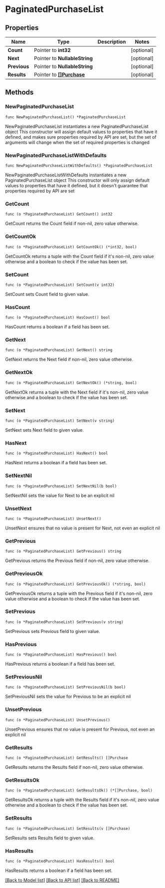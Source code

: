 # PaginatedPurchaseList

## Properties

Name | Type | Description | Notes
------------ | ------------- | ------------- | -------------
**Count** | Pointer to **int32** |  | [optional] 
**Next** | Pointer to **NullableString** |  | [optional] 
**Previous** | Pointer to **NullableString** |  | [optional] 
**Results** | Pointer to [**[]Purchase**](Purchase.md) |  | [optional] 

## Methods

### NewPaginatedPurchaseList

`func NewPaginatedPurchaseList() *PaginatedPurchaseList`

NewPaginatedPurchaseList instantiates a new PaginatedPurchaseList object
This constructor will assign default values to properties that have it defined,
and makes sure properties required by API are set, but the set of arguments
will change when the set of required properties is changed

### NewPaginatedPurchaseListWithDefaults

`func NewPaginatedPurchaseListWithDefaults() *PaginatedPurchaseList`

NewPaginatedPurchaseListWithDefaults instantiates a new PaginatedPurchaseList object
This constructor will only assign default values to properties that have it defined,
but it doesn't guarantee that properties required by API are set

### GetCount

`func (o *PaginatedPurchaseList) GetCount() int32`

GetCount returns the Count field if non-nil, zero value otherwise.

### GetCountOk

`func (o *PaginatedPurchaseList) GetCountOk() (*int32, bool)`

GetCountOk returns a tuple with the Count field if it's non-nil, zero value otherwise
and a boolean to check if the value has been set.

### SetCount

`func (o *PaginatedPurchaseList) SetCount(v int32)`

SetCount sets Count field to given value.

### HasCount

`func (o *PaginatedPurchaseList) HasCount() bool`

HasCount returns a boolean if a field has been set.

### GetNext

`func (o *PaginatedPurchaseList) GetNext() string`

GetNext returns the Next field if non-nil, zero value otherwise.

### GetNextOk

`func (o *PaginatedPurchaseList) GetNextOk() (*string, bool)`

GetNextOk returns a tuple with the Next field if it's non-nil, zero value otherwise
and a boolean to check if the value has been set.

### SetNext

`func (o *PaginatedPurchaseList) SetNext(v string)`

SetNext sets Next field to given value.

### HasNext

`func (o *PaginatedPurchaseList) HasNext() bool`

HasNext returns a boolean if a field has been set.

### SetNextNil

`func (o *PaginatedPurchaseList) SetNextNil(b bool)`

 SetNextNil sets the value for Next to be an explicit nil

### UnsetNext
`func (o *PaginatedPurchaseList) UnsetNext()`

UnsetNext ensures that no value is present for Next, not even an explicit nil
### GetPrevious

`func (o *PaginatedPurchaseList) GetPrevious() string`

GetPrevious returns the Previous field if non-nil, zero value otherwise.

### GetPreviousOk

`func (o *PaginatedPurchaseList) GetPreviousOk() (*string, bool)`

GetPreviousOk returns a tuple with the Previous field if it's non-nil, zero value otherwise
and a boolean to check if the value has been set.

### SetPrevious

`func (o *PaginatedPurchaseList) SetPrevious(v string)`

SetPrevious sets Previous field to given value.

### HasPrevious

`func (o *PaginatedPurchaseList) HasPrevious() bool`

HasPrevious returns a boolean if a field has been set.

### SetPreviousNil

`func (o *PaginatedPurchaseList) SetPreviousNil(b bool)`

 SetPreviousNil sets the value for Previous to be an explicit nil

### UnsetPrevious
`func (o *PaginatedPurchaseList) UnsetPrevious()`

UnsetPrevious ensures that no value is present for Previous, not even an explicit nil
### GetResults

`func (o *PaginatedPurchaseList) GetResults() []Purchase`

GetResults returns the Results field if non-nil, zero value otherwise.

### GetResultsOk

`func (o *PaginatedPurchaseList) GetResultsOk() (*[]Purchase, bool)`

GetResultsOk returns a tuple with the Results field if it's non-nil, zero value otherwise
and a boolean to check if the value has been set.

### SetResults

`func (o *PaginatedPurchaseList) SetResults(v []Purchase)`

SetResults sets Results field to given value.

### HasResults

`func (o *PaginatedPurchaseList) HasResults() bool`

HasResults returns a boolean if a field has been set.


[[Back to Model list]](../README.md#documentation-for-models) [[Back to API list]](../README.md#documentation-for-api-endpoints) [[Back to README]](../README.md)


